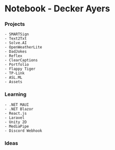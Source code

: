 # Notebook - Decker Ayers

### Projects
	- SMARTSign
	- Text2Txt
	- Solve.AI
	- OpenWeatherLite
	- DadJokes
	- Reflex
	- ClearCaptions
	- Portfolio
	- Flappy Tiger
	- TP-Link
	- ASL.ML
	- Assets
### Learning
	- .NET MAUI
	- .NET Blazor
	- React.js
	- Laravel
	- Unity 2D
	- MediaPipe
	- Discord Webhook
### Ideas

